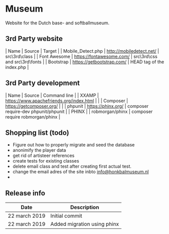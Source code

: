 # Museum
Website for the Dutch base- and softballmuseum.

## 3rd Party website 

| Name | Source | Target |
| Mobile_Detect.php | http://mobiledetect.net/ | src\3rd\class |
| Font Awesome | https://fontawesome.com/ | src\3rd\css and src\3rd\fonts |
| Bootstrap | https://getbootstrap.com/ | HEAD tag of the index.php |

## 3rd Party development

| Name | Source | Command line | 
| XXAMP | https://www.apachefriends.org/index.html | |
| Composer | https://getcomposer.org/ | |
| phpunit | https://phinx.org/ | composer require-dev phpunit/phpunit |
| PHINX | | robmorgan/phinx | composer require robmorgan/phinx |

## Shopping list (todo)

* Figure out how to properly migrate and seed the database 
* anonimify the player data
* get rid of artisteer references 
* create tests for existing classes
* delete email class and test after creating first actual test.
* change the email adres of the site inbto info@honkbalmuseum.nl
* 

## Release info
| Date | Description |
|-|-|
| 22 march 2019 | Initial commit |
| 22 march 2019 | Added migration using phinx |